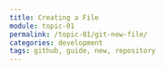 ```yaml
---
title: Creating a File
module: topic-01
permalink: /topic-01/git-new-file/
categories: development
tags: github, guide, new, repository
---
```


<div class="divider-heading"></div>
